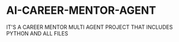 # AI-CAREER-MENTOR-AGENT
IT'S A CAREER MENTOR MULTI AGENT PROJECT THAT INCLUDES PYTHON AND ALL FILES
